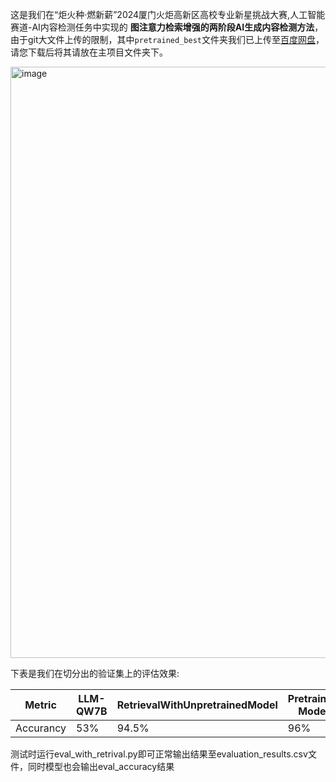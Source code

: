 
这是我们在“炬火种·燃新薪”2024厦门火炬高新区高校专业新星挑战大赛,人工智能赛道-AI内容检测任务中实现的 __图注意力检索增强的两阶段AI生成内容检测方法__，
由于git大文件上传的限制，其中`pretrained_best`文件夹我们已上传至[百度网盘](https://pan.baidu.com/s/1_1UEOKBfp36iufE2q0ZCZg?pwd=8888)，请您下载后将其请放在主项目文件夹下。


<img width="946" alt="image" src="https://github.com/user-attachments/assets/da9f8325-4b83-4b08-b8b4-863604752b7c">

下表是我们在切分出的验证集上的评估效果:

| Metric  | LLM-QW7B | RetrievalWithUnpretrainedModel | Pretrained Model | RetrievalWithPretrainedModel(Ours) |
|---------|----------|--------------------------------|------------------|------------------------------------|
|Accurancy| 53%      | 94.5%                          | 96%              | 98%                                |

测试时运行eval_with_retrival.py即可正常输出结果至evaluation_results.csv文件，同时模型也会输出eval_accuracy结果
